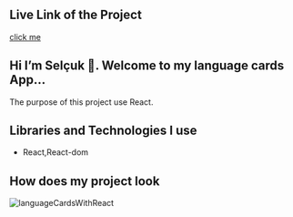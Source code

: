 <h2>Live Link of the Project</h2>

[click me](https://languages-cards.netlify.app/)

## Hi I’m Selçuk 👋. Welcome to my language cards  App...

 The purpose of this project use React.

## Libraries and Technologies I use

 * React,React-dom
 
## How does my project look

![languageCardsWithReact](https://user-images.githubusercontent.com/99830247/183673113-e9f202fa-3bf8-4b36-b460-a5aa04895118.gif)
